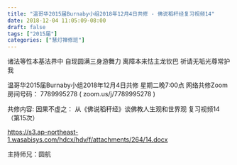 ```yaml
---
title: "温哥华2015届Burnaby小组2018年12月4日共修 - 佛说稻秆经复习视频14"
date: 2018-12-04 11:05:09-08:00
draft: false
tags: ["2015届"]
categories: ["慧灯禅修班"]
---
```

诸法等性本基法界中 自现圆满三身游舞力
离障本来怙主龙钦巴 祈请无垢光尊常护我

温哥华2015届Burnaby小组2018年12月4日共修
星期二晚7:00点
网络共修Zoom房间号码： 7789995278 ( zoom.us/j/7789995278 )

共修内容:
因果不虚之：
从《佛说稻秆经》谈佛教人生观和世界观 复习视频14（第15次）

 https://s3.ap-northeast-1.wasabisys.com/hdcx/hdv/f/attachments/264/14.docx

主持师兄：圆航
